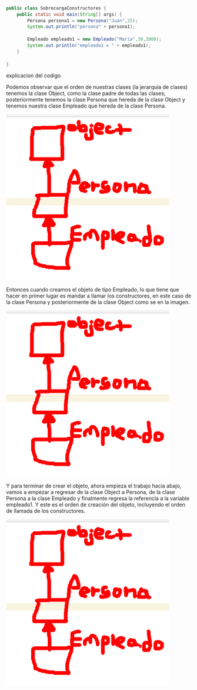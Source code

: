 ``````java


public class SobrecargaConstructores {
    public static void main(String[] args) {
        Persona persona1 = new Persona("Juan",25);
        System.out.println("persona" + persona1);
        
        Empleado empleado1 = new Empleado("Maria",30,3000);
        System.out.println("empleado1 = " + empleado1);
    }
  
}

``````


explicacion del codigo


Podemos observar que el orden de nuestras clases (la jerarquía de clases) tenemos la clase Object, como la clase padre de todas las clases, posteriormente tenemos la clase Persona que hereda de la clase Object y tenemos nuestra clase Empleado que hereda de la clase Persona.


![sobrecarga1](/imagenesjava/sobrecarga1.png "sobrecarga1")


Entonces cuando creamos el objeto de tipo Empleado, lo que tiene que hacer en primer lugar es mandar a llamar los constructores, en este caso de la clase Persona y posteriormente de la clase Object como se en la imagen.

![sobrecarga2](/imagenesjava/sobrecarga1.png "sobrecarga2")


Y para terminar de crear el objeto, ahora empieza el trabajo hacia abajo, vamos a empezar a regresar de la clase Object a Persona, de la clase Persona a la clase Empleado y finalmente regresa la referencia a la variable empleado1. Y este es el orden de creación del objeto, incluyendo el orden de llamada de los constructores.

![sobrecarga3](/imagenesjava/sobrecarga1.png "sobrecarga3")